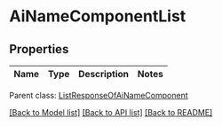 # AiNameComponentList

## Properties
Name | Type | Description | Notes
------------ | ------------- | ------------- | -------------

 Parent class: [ListResponseOfAiNameComponent](ListResponseOfAiNameComponent.md)

[[Back to Model list]](README.md#documentation-for-models) [[Back to API list]](README.md#documentation-for-api-endpoints) [[Back to README]](README.md)


